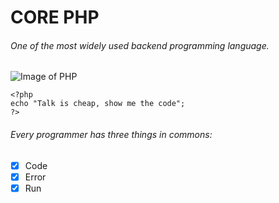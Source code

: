 # CORE PHP

###### One of the most widely used backend programming language.

![Image of PHP](https://www.edureka.co/blog/wp-content/uploads/2019/09/brochure-flyer-paper-poster-logo-trademark-text-building-office-buildi-455x300.jpg)

```
<?php
echo "Talk is cheap, show me the code";
?>
```
###### Every programmer has three things in commons:

- [x] Code
- [x] Error
- [x] Run
